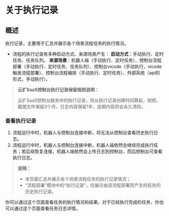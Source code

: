 # 关于执行记录

## 概述

执行记录，主要用于汇总并展示各个场景流程任务的执行情况。

- 流程的执行记录有多种启动方式、来源场景产生：
  **启动方式**：手动执行、定时任务、任务队列。
  **来源场景**：机器人端（手动执行、定时任务）、控制台流程部署（手动执行、定时任务、任务队列）、控制台vicode（手动执行，vicode触发流程部署）、控制台流程编排（手动执行、定时任务）、外部系统（api的形式，手动执行）。

> **云扩SaaS控制台执行记录保留规则说明：**
>
> 云扩SaaS控制台服务中的执行记录，将从执行记录创建时间算起，视频，截图文件保留3个月，日志内容保留1年，逾期内容将会永久清除。
>

### 查看执行记录

1. 流程运行中时，机器人与控制台连接中断，将无法从控制台查看历史执行日志。
2. 流程运行中时，机器人与控制台连接中断，机器人端依然会继续完成执行任务；若后续恢复连接，机器人端依然会上传日志到控制台，而后控制台可查看执行日志。

> **说明：**
>
> - 本页面汇总并展示各个场景流程任务的执行记录情况；
> - “流程部署”模块中的“执行记录”，仅展示由该流程部署而产生的任务的历史执行记录。

你可以通过这个页面查看任务的执行情况和结果。对于已经执行完成的任务，你也可以通过这个页面查看任务日志详情。
